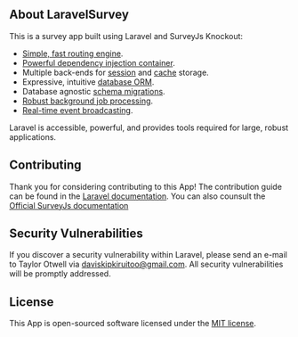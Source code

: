 
## About LaravelSurvey

This is a survey app built using Laravel and SurveyJs Knockout:

- [Simple, fast routing engine](https://laravel.com/docs/routing).
- [Powerful dependency injection container](https://laravel.com/docs/container).
- Multiple back-ends for [session](https://laravel.com/docs/session) and [cache](https://laravel.com/docs/cache) storage.
- Expressive, intuitive [database ORM](https://laravel.com/docs/eloquent).
- Database agnostic [schema migrations](https://laravel.com/docs/migrations).
- [Robust background job processing](https://laravel.com/docs/queues).
- [Real-time event broadcasting](https://laravel.com/docs/broadcasting).

Laravel is accessible, powerful, and provides tools required for large, robust applications.




## Contributing

Thank you for considering contributing to this App! The contribution guide can be found in the [Laravel documentation](https://laravel.com/docs/contributions). You can also counsult the [Official SurveyJs documentation](https://surveyjs.io/documentation)



## Security Vulnerabilities

If you discover a security vulnerability within Laravel, please send an e-mail to Taylor Otwell via [daviskipkiruitoo@gmail.com](mailto:daviskipkiruitoo@gmail.com). All security vulnerabilities will be promptly addressed.

## License

This App is open-sourced software licensed under the [MIT license](https://opensource.org/licenses/MIT).
